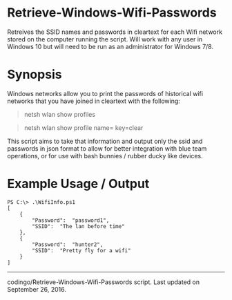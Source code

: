 # Retrieve-Windows-Wifi-Passwords
Retreives the SSID names and passwords in cleartext for each Wifi network stored on the computer running the script. Will work with any user in Windows 10 but will need to be run as an administrator for Windows 7/8.


# Synopsis

Windows networks allow you to print the passwords of historical wifi networks that you have joined in cleartext with the following:

> netsh wlan show profiles

> netsh wlan show profile name=<profile> key=clear

This script aims to  take that information and output only the ssid and passwords in json format to allow for better integration with blue team operations, or for use with bash bunnies / rubber ducky like devices.

# Example Usage / Output
```
PS C:\> .\WifiInfo.ps1
[
    {
        "Password":  "password1",
        "SSID":  "The lan before time"
    },
    {
        "Password":  "hunter2",
        "SSID":  "Pretty fly for a wifi"
    }
]
```

---
codingo/Retrieve-Windows-Wifi-Passwords script. Last updated on September 26, 2016.
